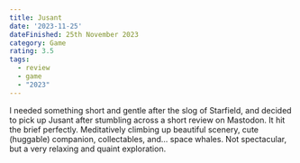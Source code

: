 ```yaml
---
title: Jusant
date: '2023-11-25'
dateFinished: 25th November 2023
category: Game
rating: 3.5
tags:
  - review
  - game
  - "2023"
---
```

I needed something short and gentle after the slog of Starfield, and decided to pick up Jusant after stumbling across a short review on Mastodon. It hit the brief perfectly. Meditatively climbing up beautiful scenery, cute (huggable) companion, collectables, and... space whales. Not spectacular, but a very relaxing and quaint exploration.
